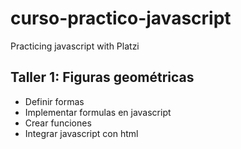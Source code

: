 # curso-practico-javascript
Practicing javascript with Platzi

## Taller 1: Figuras geométricas

- Definir formas
- Implementar formulas en javascript
- Crear funciones
- Integrar javascript con html

